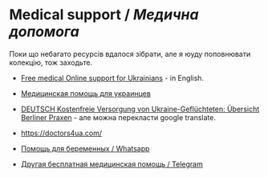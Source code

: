 # Medical support / _Медична допомога_

Поки що небагато ресурсів вдалося зібрати, але я юуду поповнювати колекцію, тож заходьте.

* [Free medical Online support for Ukrainians](likarnyaonline.com) - in English.
* [Медицинская помощь для украинцев](https://handbookgermany.de/de/ukraine-info/ru/medizinische-versorgung.html)
* [DEUTSCH Kostenfreie Versorgung von Ukraine-Geflüchteten: Übersicht Berliner Praxen](https://www.kvberlin.de/fuer-patienten/ukraine) - але можна перекласти google translate.
* https://doctors4ua.com/

* [Помощь для беременных / Whatsapp](https://chat.whatsapp.com/GPDPtkjiMlf1HnSIttlKtS)
* [Другая бесплатная медицинская помощь / Telegram](https://t.me/germanyhelpsukraine/59)